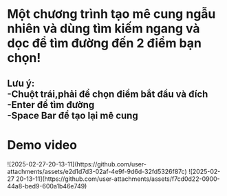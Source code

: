 <h1>Một chương trình tạo mê cung ngẫu nhiên và dùng tìm kiếm ngang và dọc để tìm đường đến 2 điểm bạn chọn!</h1>
<h2>Lưu ý:<br>
-Chuột trái,phải để chọn điểm bắt đầu và đích<br>
-Enter để tìm đường<br>
-Space Bar để tạo lại mê cung<br>
</h2>
<H1>Demo video</H1>
![2025-02-27-20-13-11](https://github.com/user-attachments/assets/e2d1d7d3-02af-4e9f-9d6d-32fd5326f87c)
![2025-02-27 20-13-11](https://github.com/user-attachments/assets/f7cd0d22-0900-44a8-bed9-600a1b46e749)
